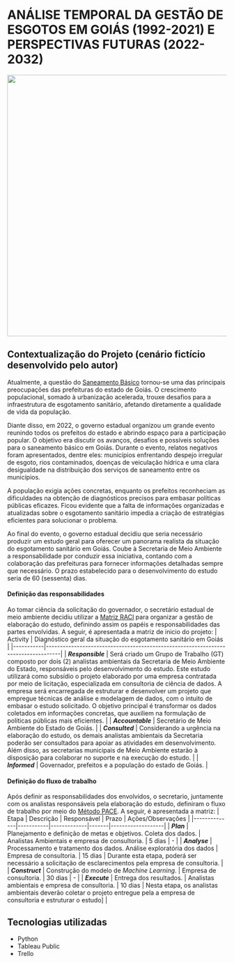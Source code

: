 # ANÁLISE TEMPORAL DA GESTÃO DE ESGOTOS EM GOIÁS (1992-2021) E PERSPECTIVAS FUTURAS (2022-2032)
<div align="center">
  <img src="https://drive.google.com/uc?export=view&id=1m56zgTpMRpCBBznDKY6OWnRWZqZmfm77" width="600">
</div>

## Contextualização do Projeto (cenário fictício desenvolvido pelo autor)

Atualmente, a questão do <a href="https://www.gov.br/ana/pt-br/assuntos/saneamento-basico/saneamento-basico-no-brasil/panorama-do-saneamento-no-brasil-1#:~:text=O%20saneamento%20b%C3%A1sico%20compreende%20os,manejo%20da%20%C3%A1gua%20das%20chuvas." target="_blank">Saneamento Básico</a> tornou-se uma das principais preocupações das prefeituras do estado de Goiás. O crescimento populacional, somado à urbanização acelerada, trouxe desafios para a infraestrutura de esgotamento sanitário, afetando diretamente a qualidade de vida da população.

Diante disso, em 2022, o governo estadual organizou um grande evento reunindo todos os prefeitos do estado e abrindo espaço para a participação popular. O objetivo era discutir os avanços, desafios e possíveis soluções para o saneamento básico em Goiás. Durante o evento, relatos negativos foram apresentados, dentre eles: municípios enfrentando despejo irregular de esgoto, rios contaminados, doenças de veiculação hídrica e uma clara desigualdade na distribuição dos serviços de saneamento entre os municípios.

A população exigia ações concretas, enquanto os prefeitos reconheciam as dificuldades na obtenção de diagnósticos precisos para embasar políticas públicas eficazes. Ficou evidente que a falta de informações organizadas e atualizadas sobre o esgotamento sanitário impedia a criação de estratégias eficientes para solucionar o problema.

Ao final do evento, o governo estadual decidiu que seria necessário produzir um estudo geral para oferecer um panorama realista da situação do esgotamento sanitário em Goiás. Coube à Secretaria de Meio Ambiente a responsabilidade por conduzir essa iniciativa, contando com a colaboração das prefeituras para fornecer informações detalhadas sempre que necessário. O prazo estabelecido para o desenvolvimento do estudo seria de 60 (sessenta) dias.

#### Definição das responsabilidades
Ao tomar ciência da solicitação do governador, o secretário estadual de meio ambiente decidiu utilizar a  <a href="https://www.gov.br/transportes/pt-br/assuntos/portal-da-estrategia/artigos-gestao-estrategica/como-implementar-a-matriz-raci" target="_blank">Matriz RACI</a> para organizar a gestão de elaboração do estudo, definindo assim os papéis e responsabilidades das partes envolvidas. A seguir, é apresentada a matriz de inicio do projeto:
| Activity  | Diagnóstico geral da situação do esgotamento sanitário em Goiás |
|-----------|-----------------------------------------------------------------------------------|
| **_Responsible_** | Será criado um Grupo de Trabalho (GT) composto por dois (2) analistas ambientais da Secretaria de Meio Ambiente do Estado, responsáveis pelo desenvolvimento do estudo. Este estudo utilizará como subsídio o projeto elaborado por uma empresa contratada por meio de licitação, especializada em consultoria de ciência de dados. A empresa será encarregada de estruturar e desenvolver um projeto que empregue técnicas de análise e modelagem de dados, com o intuito de embasar o estudo solicitado. O objetivo principal é transformar os dados coletados em informações concretas, que auxiliem na formulação de políticas públicas mais eficientes. |
| **_Accountable_**  | Secretário de Meio Ambiente do Estado de Goiás. |
| **_Consulted_** | Considerando a urgência na elaboração do estudo, os demais analistas ambientais da Secretaria poderão ser consultados para apoiar as atividades em desenvolvimento. Além disso, as secretarias municipais de Meio Ambiente estarão à disposição para colaborar no suporte e na execução do estudo. |
| **_Informed_**  | Governador, prefeitos e a população do estado de Goiás. |


#### Definição do fluxo de trabalho
Após definir as responsabilidades dos envolvidos, o secretario, juntamente com os analistas responsáveis pela elaboração do estudo, definiram o fluxo de trabalho por meio do <a href="https://medium.com/@gelsonm/pace-framework-a-beginners-guide-to-structured-ml-projects-7089b6001615" target="_blank">Método PACE</a>. A seguir, é apresentada a matriz:
| Etapa        | Descrição | Responsável | Prazo | Ações/Observações |
|--------------|-----------|-------------|-------|-------------------|
| **_Plan_**     | Planejamento e definição de metas e objetivos. Coleta dos dados. | Analistas Ambientais e empresa de consultoria. | 5 dias | - |
| **_Analyse_**       | Processamento e tratamento dos dados. Análise exploratória dos dados | Empresa de consultoria. | 15 dias | Durante esta etapa, poderá ser necessário a solicitação de esclarecimentos pela empresa de consultoria. |
| **_Construct_**    | Construção do modelo de _Machine Learning_. | Empresa de consultoria. | 30 dias | - |
| **_Execute_**      | Entrega dos resultados. | Analistas ambientais e empresa de consultoria. | 10 dias | Nesta etapa, os analistas ambientais deverão coletar o projeto entregue pela a empresa de consultoria e estruturar o estudo] |


## Tecnologias utilizadas
- Python
- Tableau Public
- Trello

